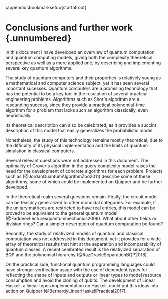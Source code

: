 \appendix
\bookmarksetup{startatroot}

# Conclusions and further work {.unnumbered}

In this document I have developed an overview of quantum computation and quantum computing models,
giving both the complexity theoretical perspective as well as a more applied one, by describing and implementing several key quantum algorithms.

The study of quantum computers and their properties is relatively young as a mathematical and computer science subject, yet it has seen several important sucesses.
Quantum computers are a promising technology that has the potential to be a key tool in the resolution of several practical engineering problems.
Algorithms such as Shor's algorithm are a resounding success, since they provide a practical polynomial-time algorithm for a problem that lacks such an algorithm classically, even heuristically.

Its theoretical description can also be celebrated, as it provides a succint description of this model that easily generalizes the probabilistic model.

Nonetheless, the study of this technology remains mostly theoretical, due to the difficulty of its physical implementation and the limits of quantum simulation in classical computers.

Several relevant questions were not addressed in this document.
The optimality of Grover's algorithm in the query complexity model raises the need for the development of concrete algorithms for each problem. Projects such as (@JordanQuantumAlgorithmZoo2011) describe some of these algorithms, some of which could be implemented on Quipper and be further developed.

In the theoretical realm several questions remain.
Firstly, the circuit model can be feasibly generalized to other monoidal categories.
For example, if the unitary matrices are restricted to have real entries, this model can be proved to be equivalent to the general quantum model (@FaddeevLecturesquantummechanics2009).
What about other fields or division rings? Can a simpler description of quantum computation be found?

Secondly, the study of relativized models of quantum and classical computation was not addressed in this document, yet it provides for a wide array of theoretical results that hint at the separation and incomparability of quantum classes.
A recent celebrated result is the relativized separation of $\mathsf{BQP}$ and the polynomial hierarchy (@RazOracleSeparationBQP2018).

On the practical side, functional quantum programming languages could have stronger verification usage with the use of dependent types for reflecting the shape of inputs and outputs or linear types to model resource consumption and avoid the cloning of qubits.
The development of Linear Haskell, a linear types implementation on Haskell, could put this ideas into action on Quipper (@BernardyLinearHaskellPractical2017).


